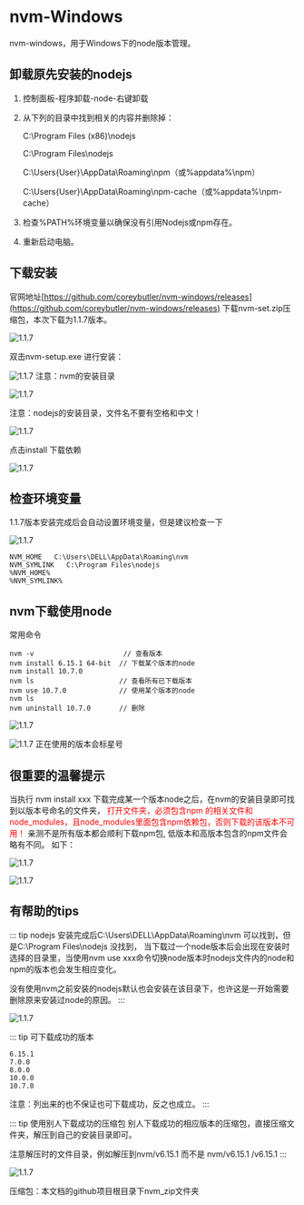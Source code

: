 # nvm-Windows
nvm-windows，用于Windows下的node版本管理。

## 卸载原先安装的nodejs

1. 控制面板-程序卸载-node-右键卸载
2. 从下列的目录中找到相关的内容并删除掉：

    C:\Program Files (x86)\nodejs

    C:\Program Files\nodejs

    C:\Users\{User}\AppData\Roaming\npm（或%appdata%\npm）

    C:\Users\{User}\AppData\Roaming\npm-cache（或%appdata%\npm-cache）

3. 检查%PATH%环境变量以确保没有引用Nodejs或npm存在。

4. 重新启动电脑。

## 下载安装
 官网地址[https://github.com/coreybutler/nvm-windows/releases](https://github.com/coreybutler/nvm-windows/releases) 下载nvm-set.zip压缩包，本次下载为1.1.7版本。

![1.1.7](./imgs/nvm/01.png)

双击nvm-setup.exe 进行安装：

![1.1.7](./imgs/nvm/1.png)
注意：nvm的安装目录

![1.1.7](./imgs/nvm/2.png)

注意：nodejs的安装目录，文件名不要有空格和中文！

![1.1.7](./imgs/nvm/3.png)

点击install 下载依赖

![1.1.7](./imgs/nvm/4.png)

## 检查环境变量
1.1.7版本安装完成后会自动设置环境变量，但是建议检查一下

![1.1.7](./imgs/nvm/5.png)

    NVM_HOME   C:\Users\DELL\AppData\Roaming\nvm
    NVM_SYMLINK   C:\Program Files\nodejs
    %NVM_HOME%
    %NVM_SYMLINK%


## nvm下载使用node
常用命令

    nvm -v                      // 查看版本
    nvm install 6.15.1 64-bit  // 下载某个版本的node
    nvm install 10.7.0
    nvm ls                     // 查看所有已下载版本
    nvm use 10.7.0             // 使用某个版本的node
    nvm ls
    nvm uninstall 10.7.0       // 删除

![1.1.7](./imgs/nvm/6.png)

![1.1.7](./imgs/nvm/10.png)
正在使用的版本会标星号

## 很重要的温馨提示
当执行 nvm install xxx  下载完成某一个版本node之后，在nvm的安装目录即可找到以版本号命名的文件夹，
<span style="color:red">打开文件夹，必须包含npm 的相关文件和node_modules，且node_modules里面包含npm依赖包，否则下载的该版本不可用！</span>
亲测不是所有版本都会顺利下载npm包,
低版本和高版本包含的npm文件会略有不同。
如下：

![1.1.7](./imgs/nvm/8.png)

![1.1.7](./imgs/nvm/9.png)

## 有帮助的tips 

::: tip nodejs
安装完成后C:\Users\DELL\AppData\Roaming\nvm 可以找到，但是C:\Program Files\nodejs 没找到，
当下载过一个node版本后会出现在安装时选择的目录里，当使用nvm use xxx命令切换node版本时nodejs文件内的node和npm的版本也会发生相应变化。

没有使用nvm之前安装的nodejs默认也会安装在该目录下，也许这是一开始需要删除原来安装过node的原因。
::: 

![1.1.7](./imgs/nvm/11.png)

::: tip 可下载成功的版本

    6.15.1
    7.0.0
    8.0.0
    10.0.0
    10.7.0

注意：列出来的也不保证也可下载成功，反之也成立。
::: 
    
::: tip 使用别人下载成功的压缩包
别人下载成功的相应版本的压缩包，直接压缩文件夹，解压到自己的安装目录即可。

注意解压时的文件目录，例如解压到nvm/v6.15.1 而不是 nvm/v6.15.1 /v6.15.1 
::: 


![1.1.7](./imgs/nvm/12.jpg)

压缩包：本文档的github项目根目录下nvm_zip文件夹